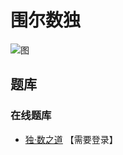 # 围尔数独

![图](http://www.sudokufans.org.cn/images/demo_wil.png)

## 题库

### 在线题库

- [独·数之道](http://www.sudokufans.org.cn/lx/game.index.php?type=wil) 【需要登录】

